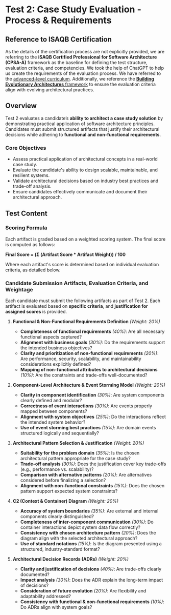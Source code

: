 # Test 2: Case Study Evaluation - Process & Requirements

## Reference to ISAQB Certification

As the details of the certification process are not explicitly provided, we are referring to the **iSAQB Certified Professional for Software Architecture (CPSA-A)** framework as the baseline for defining the test structure, evaluation criteria, and competencies. We took the help of ChatGPT to help us create the requirements of the evaluation process. We have referred to the [advanced-level curriculum](/business-requirements/references/isaqb-advanced-level-curriculum-en.pdf). Additionally, we reference the [**Building Evolutionary Architectures** framework](https://on24static.akamaized.net/event/21/83/36/0/rt/1/documents/resourceList1590605895255/softwarearchitecturebyexamplev202006231592919688383.pdf) to ensure the evaluation criteria align with evolving architectural practices.

## Overview

Test 2 evaluates a candidate’s **ability to architect a case study solution** by demonstrating practical application of software architecture principles. Candidates must submit structured artifacts that justify their architectural decisions while adhering to **functional and non-functional requirements**.

### **Core Objectives**

- Assess practical application of architectural concepts in a real-world case study.
- Evaluate the candidate's ability to design scalable, maintainable, and resilient systems.
- Validate architectural decisions based on industry best practices and trade-off analysis.
- Ensure candidates effectively communicate and document their architectural approach.

## Test Content

### **Scoring Formula**

Each artifact is graded based on a weighted scoring system. The final score is computed as follows:

**Final Score = (Σ (Artifact Score * Artifact Weight)) / 100**

Where each artifact's score is determined based on individual evaluation criteria, as detailed below.

### **Candidate Submission Artifacts, Evaluation Criteria, and Weightage**

Each candidate must submit the following artifacts as part of Test 2. Each artifact is evaluated based on **specific criteria**, and **justification for assigned scores** is provided.

1. **Functional & Non-Functional Requirements Definition** *(Weight: 20%)*

   - **Completeness of functional requirements** *(40%)*: Are all necessary functional aspects captured?
   - **Alignment with business goals** *(30%)*: Do the requirements support the intended business objectives?
   - **Clarity and prioritization of non-functional requirements** *(20%)*: Are performance, security, scalability, and maintainability considerations explicitly defined?
   - **Mapping of non-functional attributes to architectural decisions** *(10%)*: Are the constraints and trade-offs well-documented?

2. **Component-Level Architecture & Event Storming Model** *(Weight: 20%)*

   - **Clarity in component identification** *(30%)*: Are system components clearly defined and modular?
   - **Correctness of event interactions** *(30%)*: Are events properly mapped between components?
   - **Alignment with system objectives** *(25%)*: Do the interactions reflect the intended system behavior?
   - **Use of event storming best practices** *(15%)*: Are domain events structured logically and sequentially?

3. **Architectural Pattern Selection & Justification** *(Weight: 20%)*

   - **Suitability for the problem domain** *(35%)*: Is the chosen architectural pattern appropriate for the case study?
   - **Trade-off analysis** *(30%)*: Does the justification cover key trade-offs (e.g., performance vs. scalability)?
   - **Comparison with alternative patterns** *(20%)*: Are alternatives considered before finalizing a selection?
   - **Alignment with non-functional constraints** *(15%)*: Does the chosen pattern support expected system constraints?

4. **C2 (Context & Container) Diagram** *(Weight: 20%)*

   - **Accuracy of system boundaries** *(35%)*: Are external and internal components clearly distinguished?
   - **Completeness of inter-component communication** *(30%)*: Do container interactions depict system data flow correctly?
   - **Consistency with chosen architecture pattern** *(20%)*: Does the diagram align with the selected architectural approach?
   - **Use of standard notations** *(15%)*: Is the diagram presented using a structured, industry-standard format?

5. **Architectural Decision Records (ADRs)** *(Weight: 20%)*

   - **Clarity and justification of decisions** *(40%)*: Are trade-offs clearly documented?
   - **Impact analysis** *(30%)*: Does the ADR explain the long-term impact of decisions?
   - **Consideration of future evolution** *(20%)*: Are flexibility and adaptability addressed?
   - **Consistency with functional & non-functional requirements** *(10%)*: Do ADRs align with system goals?
